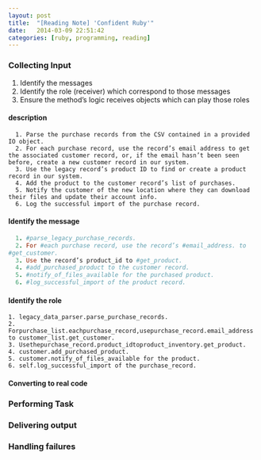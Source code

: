 ```yaml
---
layout: post
title:  "[Reading Note] 'Confident Ruby'"
date:   2014-03-09 22:51:42
categories: [ruby, programming, reading]
---
```


### Collecting Input
  1. Identify the messages
  2. Identify the role (receiver) which correspond to those messages
  3. Ensure the method’s logic receives objects which can play
  those roles

  #### description
  ```
    1. Parse the purchase records from the CSV contained in a provided IO object.
    2. For each purchase record, use the record’s email address to get the associated customer record, or, if the email hasn’t been seen before, create a new customer record in our system.
    3. Use the legacy record’s product ID to find or create a product record in our system.
    4. Add the product to the customer record’s list of purchases.
    5. Notify the customer of the new location where they can download their files and update their account info.
    6. Log the successful import of the purchase record.
  ```
  #### Identify the message
  ```ruby
    1. #parse_legacy_purchase_records.
    2. For #each purchase record, use the record’s #email_address. to
#get_customer.
    3. Use the record’s product_id to #get_product.
    4. #add_purchased_product to the customer record.
    5. #notify_of_files_available for the purchased product.
    6. #log_successful_import of the product record.
  ```
  #### Identify the role
  ```
  1. legacy_data_parser.parse_purchase_records.
  2. Forpurchase_list.eachpurchase_record,usepurchase_record.email_address
  to customer_list.get_customer.
  3. Usethepurchase_record.product_idtoproduct_inventory.get_product.
  4. customer.add_purchased_product.
  5. customer.notify_of_files_available for the product.
  6. self.log_successful_import of the purchase_record.
  ```
  #### Converting to real code

### Performing Task

### Delivering output

### Handling failures

